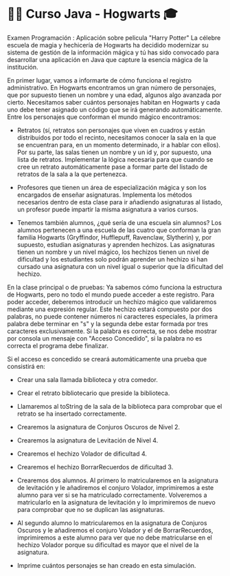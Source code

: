 # 🧙‍♂️ Curso Java - Hogwarts 🎓

Examen Programación : Aplicación sobre pelicula "Harry Potter"
La célebre escuela de magia y hechicería de Hogwarts ha decidido modernizar
su sistema de gestión de la información mágica y tú has sido convocado para
desarrollar una aplicación en Java que capture la esencia mágica de la institución.

En primer lugar, vamos a informarte de cómo funciona el registro administrativo. En
Hogwarts encontramos un gran número de personajes, que por supuesto tienen un nombre y una edad,
algunos algo avanzada por cierto. Necesitamos saber cuántos personajes habitan en Hogwarts y cada uno debe
tener asignado un código que se irá generando automáticamente. Entre los personajes que conforman el mundo
mágico encontramos:

- Retratos (sí, retratos son personajes que viven en cuadros y están distribuidos por todo el recinto,
necesitamos conocer la sala en la que se encuentran para, en un momento determinado, ir a hablar con
ellos). Por su parte, las salas tienen un nombre y un id y, por supuesto, una lista de retratos.
Implementar la lógica necesaria para que cuando se cree un retrato automáticamente pase a formar parte del listado
de retratos de la sala a la que pertenezca.

- Profesores que tienen un área de especialización mágica y son
los encargados de enseñar asignaturas. Implementa los métodos necesarios
dentro de esta clase para ir añadiendo asignaturas al listado, un profesor puede
impartir la misma asignatura a varios cursos.

- Tenemos también alumnos, ¿qué sería de una escuela sin alumnos? Los alumnos pertenecen a
una escuela de las cuatro que conforman la gran familia Hogwarts (Gryffindor, Hufflepuff,
Ravenclaw, Slytherin) y, por supuesto, estudian asignaturas y aprenden hechizos. Las
asignaturas tienen un nombre y un nivel mágico, los hechizos tienen un nivel de dificultad y los
estudiantes solo podrán aprender un hechizo si han cursado una asignatura con un nivel igual o
superior que la dificultad del hechizo.

En la clase principal o de pruebas: Ya sabemos cómo funciona la estructura de Hogwarts, pero no todo
el mundo puede acceder a este registro. Para poder acceder, deberemos introducir un hechizo mágico
que validaremos mediante una expresión regular. Este hechizo estará compuesto por dos palabras,
no puede contener números ni caracteres especiales, la primera palabra debe terminar en "s" y la segunda
debe estar formada por tres caracteres exclusivamente. Si la palabra es correcta, se nos debe mostrar por consola un
mensaje con "Acceso Concedido", si la palabra no es correcta el programa debe finalizar.

Si el acceso es concedido se creará automáticamente una prueba que consistirá en:

- Crear una sala llamada biblioteca y otra comedor.

- Crear el retrato bibliotecario que preside la biblioteca.

- Llamaremos al toString de la sala de la biblioteca para comprobar que el retrato se ha
insertado correctamente.

- Crearemos la asignatura de Conjuros Oscuros de Nivel 2.

- Crearemos la asignatura de Levitación de Nivel 4.

- Crearemos el hechizo Volador de dificultad 4.

- Crearemos el hechizo BorrarRecuerdos de dificultad 3.

- Crearemos dos alumnos. Al primero lo matricularemos en la asignatura de levitación y le añadiremos
el conjuro Volador, imprimiremos a este alumno para ver si se ha matriculado correctamente. Volveremos a
matricularlo en la asignatura de levitación y lo imprimiremos de nuevo para comprobar que no se
duplican las asignaturas.

- Al segundo alumno lo matricularemos en la asignatura de Conjuros Oscuros y le añadiremos
el conjuro Volador y el de BorrarRecuerdos, imprimiremos a este alumno para ver que no debe
matricularse en el hechizo Volador porque su dificultad es mayor que el nivel de la asignatura.

- Imprime cuántos personajes se han creado en esta simulación.
